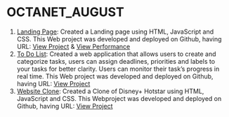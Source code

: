 # OCTANET_AUGUST
1. <ins>Landing Page</ins>: Created a Landing page using HTML, JavaScript and CSS. This Web project was developed and deployed on Github, having URL: [View Project](https://akshat2512.github.io/OCTANET/Landing%20Page) & [View Performance](https://pagespeed.web.dev/analysis/https-akshat2512-github-io-OCTANET-Landing%20Page/0u6dgmbq4e?form_factor=desktop)
3. <ins>To Do List</ins>: Created a web application that allows users to create and categorize tasks, users can assign deadlines, priorities and labels to your tasks for better clarity. Users can monitor their task’s progress in real time. This Web project was developed and deployed on Github, having URL: [View Project](https://akshat2512.github.io/OCTANET/ToDoList/ToDoList.html)
4.  <ins>Website Clone</ins>: Created a Clone of Disney+ Hotstar using HTML, JavaScript and CSS. This
 Webproject was developed and deployed on Github, having URL: [View Project](https://akshat2512.github.io/OCTANET/Website%20Clone/main.html)
